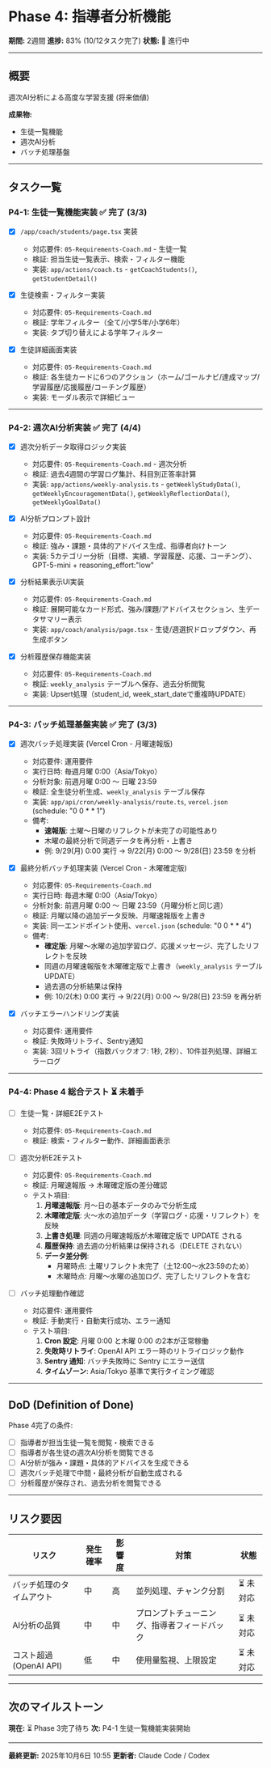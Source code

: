 # Phase 4: 指導者分析機能

**期間:** 2週間
**進捗:** 83% (10/12タスク完了)
**状態:** 🔄 進行中

---

## 概要

週次AI分析による高度な学習支援 (将来価値)

**成果物:**
- 生徒一覧機能
- 週次AI分析
- バッチ処理基盤

---

## タスク一覧

### P4-1: 生徒一覧機能実装 ✅ 完了 (3/3)

- [x] `/app/coach/students/page.tsx` 実装
  - 対応要件: `05-Requirements-Coach.md` - 生徒一覧
  - 検証: 担当生徒一覧表示、検索・フィルター機能
  - 実装: `app/actions/coach.ts` - `getCoachStudents()`, `getStudentDetail()`

- [x] 生徒検索・フィルター実装
  - 対応要件: `05-Requirements-Coach.md`
  - 検証: 学年フィルター（全て/小学5年/小学6年）
  - 実装: タブ切り替えによる学年フィルター

- [x] 生徒詳細画面実装
  - 対応要件: `05-Requirements-Coach.md`
  - 検証: 各生徒カードに6つのアクション（ホーム/ゴールナビ/達成マップ/学習履歴/応援履歴/コーチング履歴）
  - 実装: モーダル表示で詳細ビュー

---

### P4-2: 週次AI分析実装 ✅ 完了 (4/4)

- [x] 週次分析データ取得ロジック実装
  - 対応要件: `05-Requirements-Coach.md` - 週次分析
  - 検証: 過去4週間の学習ログ集計、科目別正答率計算
  - 実装: `app/actions/weekly-analysis.ts` - `getWeeklyStudyData()`, `getWeeklyEncouragementData()`, `getWeeklyReflectionData()`, `getWeeklyGoalData()`

- [x] AI分析プロンプト設計
  - 対応要件: `05-Requirements-Coach.md`
  - 検証: 強み・課題・具体的アドバイス生成、指導者向けトーン
  - 実装: 5カテゴリー分析（目標、実績、学習履歴、応援、コーチング）、GPT-5-mini + reasoning_effort:"low"

- [x] 分析結果表示UI実装
  - 対応要件: `05-Requirements-Coach.md`
  - 検証: 展開可能なカード形式、強み/課題/アドバイスセクション、生データサマリー表示
  - 実装: `app/coach/analysis/page.tsx` - 生徒/週選択ドロップダウン、再生成ボタン

- [x] 分析履歴保存機能実装
  - 対応要件: `05-Requirements-Coach.md`
  - 検証: `weekly_analysis` テーブルへ保存、過去分析閲覧
  - 実装: Upsert処理（student_id, week_start_dateで重複時UPDATE）

---

### P4-3: バッチ処理基盤実装 ✅ 完了 (3/3)

- [x] 週次バッチ処理実装 (Vercel Cron - 月曜速報版)
  - 対応要件: 運用要件
  - 実行日時: 毎週月曜 0:00（Asia/Tokyo）
  - 分析対象: 前週月曜 0:00 〜 日曜 23:59
  - 検証: 全生徒分析生成、`weekly_analysis` テーブル保存
  - 実装: `app/api/cron/weekly-analysis/route.ts`, `vercel.json` (schedule: "0 0 * * 1")
  - 備考:
    - **速報版**: 土曜〜日曜のリフレクトが未完了の可能性あり
    - 木曜の最終分析で同週データを再分析・上書き
    - 例: 9/29(月) 0:00 実行 → 9/22(月) 0:00 〜 9/28(日) 23:59 を分析

- [x] 最終分析バッチ処理実装 (Vercel Cron - 木曜確定版)
  - 対応要件: `05-Requirements-Coach.md`
  - 実行日時: 毎週木曜 0:00（Asia/Tokyo）
  - 分析対象: 前週月曜 0:00 〜 日曜 23:59（月曜分析と同じ週）
  - 検証: 月曜以降の追加データ反映、月曜速報版を上書き
  - 実装: 同一エンドポイント使用、`vercel.json` (schedule: "0 0 * * 4")
  - 備考:
    - **確定版**: 月曜〜水曜の追加学習ログ、応援メッセージ、完了したリフレクトを反映
    - 同週の月曜速報版を木曜確定版で上書き（`weekly_analysis` テーブル UPDATE）
    - 過去週の分析結果は保持
    - 例: 10/2(木) 0:00 実行 → 9/22(月) 0:00 〜 9/28(日) 23:59 を再分析

- [x] バッチエラーハンドリング実装
  - 対応要件: 運用要件
  - 検証: 失敗時リトライ、Sentry通知
  - 実装: 3回リトライ（指数バックオフ: 1秒, 2秒）、10件並列処理、詳細エラーログ

---

### P4-4: Phase 4 総合テスト ⏳ 未着手

- [ ] 生徒一覧・詳細E2Eテスト
  - 対応要件: `05-Requirements-Coach.md`
  - 検証: 検索・フィルター動作、詳細画面表示

- [ ] 週次分析E2Eテスト
  - 対応要件: `05-Requirements-Coach.md`
  - 検証: 月曜速報版 → 木曜確定版の差分確認
  - テスト項目:
    1. **月曜速報版**: 月〜日の基本データのみで分析生成
    2. **木曜確定版**: 火〜水の追加データ（学習ログ・応援・リフレクト）を反映
    3. **上書き処理**: 同週の月曜速報版が木曜確定版で UPDATE される
    4. **履歴保持**: 過去週の分析結果は保持される（DELETE されない）
    5. **データ差分例**:
       - 月曜時点: 土曜リフレクト未完了（土12:00〜水23:59のため）
       - 木曜時点: 月曜〜水曜の追加ログ、完了したリフレクトを含む

- [ ] バッチ処理動作確認
  - 対応要件: 運用要件
  - 検証: 手動実行・自動実行成功、エラー通知
  - テスト項目:
    1. **Cron 設定**: 月曜 0:00 と木曜 0:00 の2本が正常稼働
    2. **失敗時リトライ**: OpenAI API エラー時のリトライロジック動作
    3. **Sentry 通知**: バッチ失敗時に Sentry にエラー送信
    4. **タイムゾーン**: Asia/Tokyo 基準で実行タイミング確認

---

## DoD (Definition of Done)

Phase 4完了の条件:

- [ ] 指導者が担当生徒一覧を閲覧・検索できる
- [ ] 指導者が各生徒の週次AI分析を閲覧できる
- [ ] AI分析が強み・課題・具体的アドバイスを生成できる
- [ ] 週次バッチ処理で中間・最終分析が自動生成される
- [ ] 分析履歴が保存され、過去分析を閲覧できる

---

## リスク要因

| リスク | 発生確率 | 影響度 | 対策 | 状態 |
|--------|---------|--------|------|------|
| バッチ処理のタイムアウト | 中 | 高 | 並列処理、チャンク分割 | ⏳ 未対応 |
| AI分析の品質 | 中 | 中 | プロンプトチューニング、指導者フィードバック | ⏳ 未対応 |
| コスト超過 (OpenAI API) | 低 | 中 | 使用量監視、上限設定 | ⏳ 未対応 |

---

## 次のマイルストーン

**現在:** ⏳ Phase 3完了待ち
**次:** P4-1 生徒一覧機能実装開始

---

**最終更新:** 2025年10月6日 10:55
**更新者:** Claude Code / Codex
